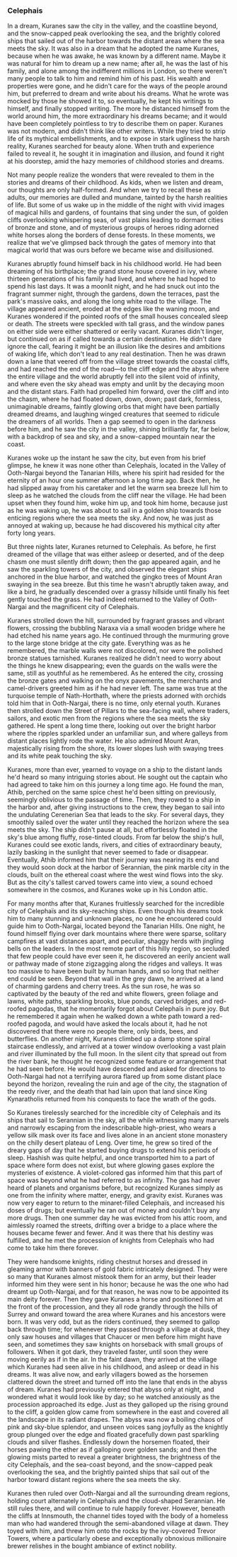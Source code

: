 ### Celephais

In a dream, Kuranes saw the city in the valley, and the coastline beyond, and the snow-capped peak overlooking the sea, and the brightly colored ships that sailed out of the harbor towards the distant areas where the sea meets the sky. It was also in a dream that he adopted the name Kuranes, because when he was awake, he was known by a different name. Maybe it was natural for him to dream up a new name; after all, he was the last of his family, and alone among the indifferent millions in London, so there weren't many people to talk to him and remind him of his past. His wealth and properties were gone, and he didn't care for the ways of the people around him, but preferred to dream and write about his dreams. What he wrote was mocked by those he showed it to, so eventually, he kept his writings to himself, and finally stopped writing. The more he distanced himself from the world around him, the more extraordinary his dreams became; and it would have been completely pointless to try to describe them on paper. Kuranes was not modern, and didn't think like other writers. While they tried to strip life of its mythical embellishments, and to expose in stark ugliness the harsh reality, Kuranes searched for beauty alone. When truth and experience failed to reveal it, he sought it in imagination and illusion, and found it right at his doorstep, amid the hazy memories of childhood stories and dreams.

Not many people realize the wonders that were revealed to them in the stories and dreams of their childhood. As kids, when we listen and dream, our thoughts are only half-formed. And when we try to recall these as adults, our memories are dulled and mundane, tainted by the harsh realities of life. But some of us wake up in the middle of the night with vivid images of magical hills and gardens, of fountains that sing under the sun, of golden cliffs overlooking whispering seas, of vast plains leading to dormant cities of bronze and stone, and of mysterious groups of heroes riding adorned white horses along the borders of dense forests. In these moments, we realize that we've glimpsed back through the gates of memory into that magical world that was ours before we became wise and disillusioned.

Kuranes abruptly found himself back in his childhood world. He had been dreaming of his birthplace; the grand stone house covered in ivy, where thirteen generations of his family had lived, and where he had hoped to spend his last days. It was a moonlit night, and he had snuck out into the fragrant summer night, through the gardens, down the terraces, past the park's massive oaks, and along the long white road to the village. The village appeared ancient, eroded at the edges like the waning moon, and Kuranes wondered if the pointed roofs of the small houses concealed sleep or death. The streets were speckled with tall grass, and the window panes on either side were either shattered or eerily vacant. Kuranes didn't linger, but continued on as if called towards a certain destination. He didn't dare ignore the call, fearing it might be an illusion like the desires and ambitions of waking life, which don't lead to any real destination. Then he was drawn down a lane that veered off from the village street towards the coastal cliffs, and had reached the end of the road—to the cliff edge and the abyss where the entire village and the world abruptly fell into the silent void of infinity, and where even the sky ahead was empty and unlit by the decaying moon and the distant stars. Faith had propelled him forward, over the cliff and into the chasm, where he had floated down, down, down; past dark, formless, unimaginable dreams, faintly glowing orbs that might have been partially dreamed dreams, and laughing winged creatures that seemed to ridicule the dreamers of all worlds. Then a gap seemed to open in the darkness before him, and he saw the city in the valley, shining brilliantly far, far below, with a backdrop of sea and sky, and a snow-capped mountain near the coast.

Kuranes woke up the instant he saw the city, but even from his brief glimpse, he knew it was none other than Celephaïs, located in the Valley of Ooth-Nargai beyond the Tanarian Hills, where his spirit had resided for the eternity of an hour one summer afternoon a long time ago. Back then, he had slipped away from his caretaker and let the warm sea breeze lull him to sleep as he watched the clouds from the cliff near the village. He had been upset when they found him, woke him up, and took him home, because just as he was waking up, he was about to sail in a golden ship towards those enticing regions where the sea meets the sky. And now, he was just as annoyed at waking up, because he had discovered his mythical city after forty long years.

But three nights later, Kuranes returned to Celephaïs. As before, he first dreamed of the village that was either asleep or deserted, and of the deep chasm one must silently drift down; then the gap appeared again, and he saw the sparkling towers of the city, and observed the elegant ships anchored in the blue harbor, and watched the gingko trees of Mount Aran swaying in the sea breeze. But this time he wasn't abruptly taken away, and like a bird, he gradually descended over a grassy hillside until finally his feet gently touched the grass. He had indeed returned to the Valley of Ooth-Nargai and the magnificent city of Celephaïs.

Kuranes strolled down the hill, surrounded by fragrant grasses and vibrant flowers, crossing the bubbling Naraxa via a small wooden bridge where he had etched his name years ago. He continued through the murmuring grove to the large stone bridge at the city gate. Everything was as he remembered, the marble walls were not discolored, nor were the polished bronze statues tarnished. Kuranes realized he didn't need to worry about the things he knew disappearing; even the guards on the walls were the same, still as youthful as he remembered. As he entered the city, crossing the bronze gates and walking on the onyx pavements, the merchants and camel-drivers greeted him as if he had never left. The same was true at the turquoise temple of Nath-Horthath, where the priests adorned with orchids told him that in Ooth-Nargai, there is no time, only eternal youth. Kuranes then strolled down the Street of Pillars to the sea-facing wall, where traders, sailors, and exotic men from the regions where the sea meets the sky gathered. He spent a long time there, looking out over the bright harbor where the ripples sparkled under an unfamiliar sun, and where galleys from distant places lightly rode the water. He also admired Mount Aran, majestically rising from the shore, its lower slopes lush with swaying trees and its white peak touching the sky.

Kuranes, more than ever, yearned to voyage on a ship to the distant lands he'd heard so many intriguing stories about. He sought out the captain who had agreed to take him on this journey a long time ago. He found the man, Athib, perched on the same spice chest he'd been sitting on previously, seemingly oblivious to the passage of time. Then, they rowed to a ship in the harbor and, after giving instructions to the crew, they began to sail into the undulating Cerenerian Sea that leads to the sky. For several days, they smoothly sailed over the water until they reached the horizon where the sea meets the sky. The ship didn't pause at all, but effortlessly floated in the sky's blue among fluffy, rose-tinted clouds. From far below the ship's hull, Kuranes could see exotic lands, rivers, and cities of extraordinary beauty, lazily basking in the sunlight that never seemed to fade or disappear. Eventually, Athib informed him that their journey was nearing its end and they would soon dock at the harbor of Serannian, the pink marble city in the clouds, built on the ethereal coast where the west wind flows into the sky. But as the city's tallest carved towers came into view, a sound echoed somewhere in the cosmos, and Kuranes woke up in his London attic.

For many months after that, Kuranes fruitlessly searched for the incredible city of Celephaïs and its sky-reaching ships. Even though his dreams took him to many stunning and unknown places, no one he encountered could guide him to Ooth-Nargai, located beyond the Tanarian Hills. One night, he found himself flying over dark mountains where there were sparse, solitary campfires at vast distances apart, and peculiar, shaggy herds with jingling bells on the leaders. In the most remote part of this hilly region, so secluded that few people could have ever seen it, he discovered an eerily ancient wall or pathway made of stone zigzagging along the ridges and valleys. It was too massive to have been built by human hands, and so long that neither end could be seen. Beyond that wall in the grey dawn, he arrived at a land of charming gardens and cherry trees. As the sun rose, he was so captivated by the beauty of the red and white flowers, green foliage and lawns, white paths, sparkling brooks, blue ponds, carved bridges, and red-roofed pagodas, that he momentarily forgot about Celephaïs in pure joy. But he remembered it again when he walked down a white path toward a red-roofed pagoda, and would have asked the locals about it, had he not discovered that there were no people there, only birds, bees, and butterflies. On another night, Kuranes climbed up a damp stone spiral staircase endlessly, and arrived at a tower window overlooking a vast plain and river illuminated by the full moon. In the silent city that spread out from the river bank, he thought he recognized some feature or arrangement that he had seen before. He would have descended and asked for directions to Ooth-Nargai had not a terrifying aurora flared up from some distant place beyond the horizon, revealing the ruin and age of the city, the stagnation of the reedy river, and the death that had lain upon that land since King Kynaratholis returned from his conquests to face the wrath of the gods.

So Kuranes tirelessly searched for the incredible city of Celephaïs and its ships that sail to Serannian in the sky, all the while witnessing many marvels and narrowly escaping from the indescribable high-priest, who wears a yellow silk mask over its face and lives alone in an ancient stone monastery on the chilly desert plateau of Leng. Over time, he grew so tired of the dreary gaps of day that he started buying drugs to extend his periods of sleep. Hashish was quite helpful, and once transported him to a part of space where form does not exist, but where glowing gases explore the mysteries of existence. A violet-colored gas informed him that this part of space was beyond what he had referred to as infinity. The gas had never heard of planets and organisms before, but recognized Kuranes simply as one from the infinity where matter, energy, and gravity exist. Kuranes was now very eager to return to the minaret-filled Celephaïs, and increased his doses of drugs; but eventually he ran out of money and couldn't buy any more drugs. Then one summer day he was evicted from his attic room, and aimlessly roamed the streets, drifting over a bridge to a place where the houses became fewer and fewer. And it was there that his destiny was fulfilled, and he met the procession of knights from Celephaïs who had come to take him there forever.

They were handsome knights, riding chestnut horses and dressed in gleaming armor with banners of gold fabric intricately designed. They were so many that Kuranes almost mistook them for an army, but their leader informed him they were sent in his honor; because he was the one who had dreamt up Ooth-Nargai, and for that reason, he was now to be appointed its main deity forever. Then they gave Kuranes a horse and positioned him at the front of the procession, and they all rode grandly through the hills of Surrey and onward toward the area where Kuranes and his ancestors were born. It was very odd, but as the riders continued, they seemed to gallop back through time; for whenever they passed through a village at dusk, they only saw houses and villages that Chaucer or men before him might have seen, and sometimes they saw knights on horseback with small groups of followers. When it got dark, they traveled faster, until soon they were moving eerily as if in the air. In the faint dawn, they arrived at the village which Kuranes had seen alive in his childhood, and asleep or dead in his dreams. It was alive now, and early villagers bowed as the horsemen clattered down the street and turned off into the lane that ends in the abyss of dream. Kuranes had previously entered that abyss only at night, and wondered what it would look like by day; so he watched anxiously as the procession approached its edge. Just as they galloped up the rising ground to the cliff, a golden glow came from somewhere in the east and covered all the landscape in its radiant drapes. The abyss was now a boiling chaos of pink and sky-blue splendor, and unseen voices sang joyfully as the knightly group plunged over the edge and floated gracefully down past sparkling clouds and silver flashes. Endlessly down the horsemen floated, their horses pawing the ether as if galloping over golden sands; and then the glowing mists parted to reveal a greater brightness, the brightness of the city Celephaïs, and the sea-coast beyond, and the snow-capped peak overlooking the sea, and the brightly painted ships that sail out of the harbor toward distant regions where the sea meets the sky.

Kuranes then ruled over Ooth-Nargai and all the surrounding dream regions, holding court alternately in Celephaïs and the cloud-shaped Serannian. He still rules there, and will continue to rule happily forever. However, beneath the cliffs at Innsmouth, the channel tides toyed with the body of a homeless man who had wandered through the semi-abandoned village at dawn. They toyed with him, and threw him onto the rocks by the ivy-covered Trevor Towers, where a particularly obese and exceptionally obnoxious millionaire brewer relishes in the bought ambiance of extinct nobility.

